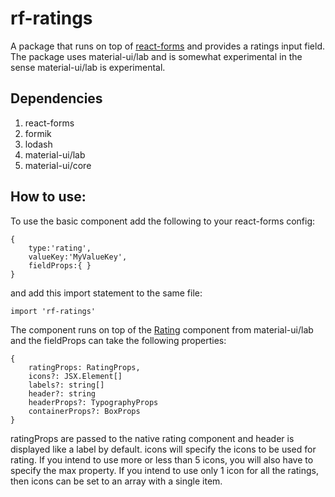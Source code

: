 # rf-ratings

A package that runs on top of [react-forms](https://github.com/mithyalabs/ml-react-forms) and provides a ratings input field.
The package uses material-ui/lab and is somewhat experimental in the sense material-ui/lab is experimental.

## Dependencies

1. react-forms
2. formik
3. lodash
4. material-ui/lab
5. material-ui/core

## How to use:

To use the basic component add the following to your react-forms config:

``` 
{
	type:'rating',
	valueKey:'MyValueKey',
	fieldProps:{ }
}
```

and add this import statement to the same file:

``` 
import 'rf-ratings'
```

The component runs on top of the [Rating](https://material-ui.com/components/rating/#rating) component from material-ui/lab and the fieldProps can take the following properties:

``` 
{
	ratingProps: RatingProps,
	icons?: JSX.Element[]
	labels?: string[]
	header?: string
	headerProps?: TypographyProps
	containerProps?: BoxProps
}
```

ratingProps are passed to the native rating component and header is displayed like a label by default. icons will specify the icons to be used for rating. If you intend to use more or less than 5 icons, you will also have to specify the max property. If you intend to use only 1 icon for all the ratings, then icons can be set to an array with a single item. 
